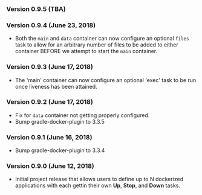 ### Version 0.9.5 (TBA)

### Version 0.9.4 (June 23, 2018)
* Both the `main` and `data` container can now configure an optional `files` task to allow for an arbitrary number of files
to be added to either container BEFORE we attempt to start the `main` container.

### Version 0.9.3 (June 17, 2018)
* The 'main' container can now configure an optional 'exec' task to be run once liveness has been attained.

### Version 0.9.2 (June 17, 2018)
* Fix for `data` container not getting properly configured.
* Bump gradle-docker-plugin to 3.3.5

### Version 0.9.1 (June 16, 2018)
* Bump gradle-docker-plugin to 3.3.4

### Version 0.9.0 (June 12, 2018)
* Initial project release that allows users to define up to N dockerized applications with each gettin their own **Up**, **Stop**, and **Down** tasks.
